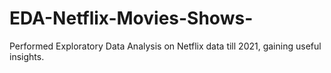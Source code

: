 # EDA-Netflix-Movies-Shows-
Performed Exploratory Data Analysis on Netflix data till 2021, gaining useful insights.

